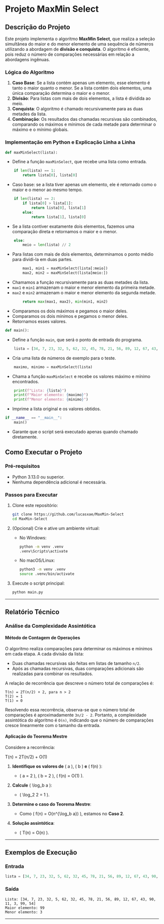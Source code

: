 # Projeto MaxMin Select

## Descrição do Projeto

Este projeto implementa o algoritmo **MaxMin Select**, que realiza a seleção simultânea do maior e do menor elemento de uma sequência de números utilizando a abordagem de **divisão e conquista**. O algoritmo é eficiente, pois reduz o número de comparações necessárias em relação a abordagens ingênuas.


### Lógica do Algoritmo

1. **Caso Base**: Se a lista contém apenas um elemento, esse elemento é tanto o maior quanto o menor. Se a lista contém dois elementos, uma única comparação determina o maior e o menor.
2. **Divisão**: Para listas com mais de dois elementos, a lista é dividida ao meio.
3. **Conquista**: O algoritmo é chamado recursivamente para as duas metades da lista.
4. **Combinação**: Os resultados das chamadas recursivas são combinados, comparando os máximos e mínimos de cada metade para determinar o máximo e o mínimo globais.

### Implementação em Python e Explicação Linha a Linha

```python
def maxMinSelect(lista):
```
- Define a função `maxMinSelect`, que recebe uma lista como entrada.

```python
    if len(lista) == 1:
        return lista[0], lista[0]
```
- Caso base: se a lista tiver apenas um elemento, ele é retornado como o maior e o menor ao mesmo tempo.

```python
    if len(lista) == 2:
        if lista[0] > lista[1]:
            return lista[0], lista[1]
        else:
            return lista[1], lista[0]
```
- Se a lista contiver exatamente dois elementos, fazemos uma comparação direta e retornamos o maior e o menor.

```python
    else:
        meio = len(lista) // 2
```
- Para listas com mais de dois elementos, determinamos o ponto médio para dividi-la em duas partes.

```python
        max1, min1 = maxMinSelect(lista[:meio])
        max2, min2 = maxMinSelect(lista[meio:])
```
- Chamamos a função recursivamente para as duas metades da lista.
- `max1` e `min1` armazenam o maior e menor elemento da primeira metade.
- `max2` e `min2` armazenam o maior e menor elemento da segunda metade.

```python
        return max(max1, max2), min(min1, min2)
```
- Comparamos os dois máximos e pegamos o maior deles.
- Comparamos os dois mínimos e pegamos o menor deles.
- Retornamos esses valores.

```python
def main():
```
- Define a função `main`, que será o ponto de entrada do programa.

```python
    lista = [34, 7, 23, 32, 5, 62, 32, 45, 78, 21, 56, 89, 12, 67, 43, 90, 11, 3, 99, 54]
```
- Cria uma lista de números de exemplo para o teste.

```python
    maximo, minimo = maxMinSelect(lista)
```
- Chama a função `maxMinSelect` e recebe os valores máximo e mínimo encontrados.

```python
    print(f"Lista: {lista}")
    print(f"Maior elemento: {maximo}")
    print(f"Menor elemento: {minimo}")
```
- Imprime a lista original e os valores obtidos.

```python
if __name__ == "__main__":
    main()
```
- Garante que o script será executado apenas quando chamado diretamente.


## Como Executar o Projeto

### Pré-requisitos

- Python 3.13.0 ou superior.
- Nenhuma dependência adicional é necessária.

### Passos para Executar

1. Clone este repositório:
    ```bash
    git clone https://github.com/lucasxae/MaxMin-Select
    cd MaxMin-Select
    ```

2. (Opcional) Crie e ative um ambiente virtual:
    - No Windows:
        ```bash
        python -m venv .venv
        .venv\Scripts\activate
        ```
    - No macOS/Linux:
        ```bash
        python3 -m venv .venv
        source .venv/bin/activate
        ```

3. Execute o script principal:
    ```bash
    python main.py
    ```

---

## Relatório Técnico

### Análise da Complexidade Assintótica

#### Método de Contagem de Operações

O algoritmo realiza comparações para determinar os máximos e mínimos em cada etapa. A cada divisão da lista:

- Duas chamadas recursivas são feitas em listas de tamanho `n/2`.
- Após as chamadas recursivas, duas comparações adicionais são realizadas para combinar os resultados.

A relação de recorrência que descreve o número total de comparações é:

```
T(n) = 2T(n/2) + 2, para n > 2
T(2) = 1
T(1) = 0
```

Resolvendo essa recorrência, observa-se que o número total de comparações é aproximadamente `3n/2 - 2`. Portanto, a complexidade assintótica do algoritmo é `O(n)`, indicando que o número de comparações cresce linearmente com o tamanho da entrada.
#### Aplicação do Teorema Mestre

Considere a recorrência:  

T(n) = 2T(n/2) + O(1)


1. **Identifique os valores de** \( a \), \( b \) **e** \( f(n) \):  
   - \( a = 2 \), \( b = 2 \), \( f(n) = O(1) \).

2. **Calcule** \( \log_b a \):  
   - \( \log_2 2 = 1 \).

3. **Determine o caso do Teorema Mestre**:  
   - Como \( f(n) = O(n^{\log_b a}) \), estamos no **Caso 2**.

4. **Solução assintótica**:  
   - \( T(n) = O(n) \).


---

## Exemplos de Execução

### Entrada
```python
lista = [34, 7, 23, 32, 5, 62, 32, 45, 78, 21, 56, 89, 12, 67, 43, 90, 11, 3, 99, 54]
```

### Saída
```
Lista: [34, 7, 23, 32, 5, 62, 32, 45, 78, 21, 56, 89, 12, 67, 43, 90, 11, 3, 99, 54]
Maior elemento: 99
Menor elemento: 3
```

---



